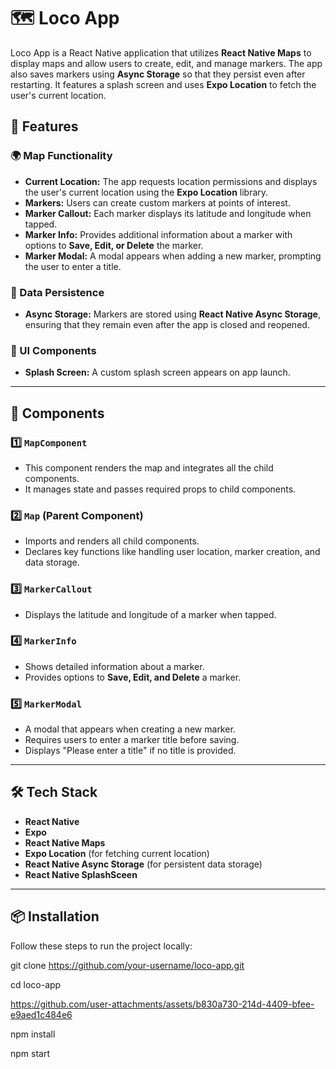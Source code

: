 # 🗺️ Loco App  

Loco App is a React Native application that utilizes **React Native Maps** to display maps and allow users to create, edit, and manage markers. The app also saves markers using **Async Storage** so that they persist even after restarting. It features a splash screen and uses **Expo Location** to fetch the user's current location.

## 🚀 Features  

### 🌍 Map Functionality  
- **Current Location:** The app requests location permissions and displays the user's current location using the **Expo Location** library.  
- **Markers:** Users can create custom markers at points of interest.  
- **Marker Callout:** Each marker displays its latitude and longitude when tapped.  
- **Marker Info:** Provides additional information about a marker with options to **Save, Edit, or Delete** the marker.  
- **Marker Modal:** A modal appears when adding a new marker, prompting the user to enter a title.  

### 🔄 Data Persistence  
- **Async Storage:** Markers are stored using **React Native Async Storage**, ensuring that they remain even after the app is closed and reopened.  

### 🎨 UI Components  
- **Splash Screen:** A custom splash screen appears on app launch.  

---

## 📌 Components  

### 1️⃣ `MapComponent`  
- This component renders the map and integrates all the child components.  
- It manages state and passes required props to child components.  

### 2️⃣ `Map` (Parent Component)  
- Imports and renders all child components.  
- Declares key functions like handling user location, marker creation, and data storage.  

### 3️⃣ `MarkerCallout`  
- Displays the latitude and longitude of a marker when tapped.  

### 4️⃣ `MarkerInfo`  
- Shows detailed information about a marker.  
- Provides options to **Save, Edit, and Delete** a marker.  

### 5️⃣ `MarkerModal`  
- A modal that appears when creating a new marker.  
- Requires users to enter a marker title before saving.  
- Displays "Please enter a title" if no title is provided.  

---

## 🛠️ Tech Stack  
- **React Native**  
- **Expo**  
- **React Native Maps**  
- **Expo Location** (for fetching current location)  
- **React Native Async Storage** (for persistent data storage)
- **React Native SplashSceen**

---

## 📦 Installation  

Follow these steps to run the project locally:  



git clone https://github.com/your-username/loco-app.git

cd loco-app


https://github.com/user-attachments/assets/b830a730-214d-4409-bfee-e9aed1c484e6


npm install

npm start
#




